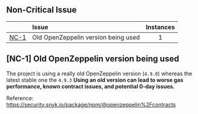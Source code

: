## Non-Critical Issue

| |Issue|Instances|
|-|:-|:-:|
| [NC-1](#NC-1) | Old OpenZeppelin version being used | 1 |

## [NC-1] Old OpenZeppelin version being used

The project is using a really old OpenZeppelin version (`4.9.0`) whereas the latest stable one the `4.9.3`
**Using an old version can lead to worse gas performance, known contract issues, and potential 0-day issues.**

Reference: https://security.snyk.io/package/npm/@openzeppelin%2Fcontracts
